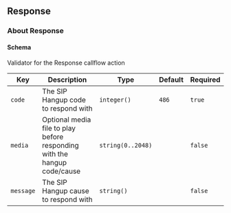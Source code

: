 ## Response

### About Response

#### Schema

Validator for the Response callflow action



Key | Description | Type | Default | Required
--- | ----------- | ---- | ------- | --------
`code` | The SIP Hangup code to respond with | `integer()` | `486` | `true`
`media` | Optional media file to play before responding with the hangup code/cause | `string(0..2048)` |   | `false`
`message` | The SIP Hangup cause to respond with | `string()` |   | `false`



